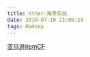 ```yaml
---
title: other-推荐系统
date: 2018-07-10 21:09:19
tags: Hadoop
---
```

[亚马逊itemCF](http://geek.csdn.net/news/detail/208911)